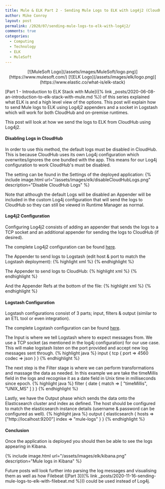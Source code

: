 ```yaml
---
title: Mule & ELK Part 2 - Sending Mule Logs to ELK with Log4j2 (CloudHub & On-Premise)
author: Mike Conroy
layout: post
permalink: /2020/07/sending-mule-logs-to-elk-with-log4j2/
comments: true
categories:
  - Computing
  - Technology
  - ELK
  - MuleSoft
---
```


<div markdown="1" style="text-align: center;">
  [![MuleSoft Logo](/assets/images/MuleSoft/logo.png)](https://www.mulesoft.com/)
  [![ELK Logo](/assets/images/elk/logo.png)](https://www.elastic.co/what-is/elk-stack)
</div>

[Part 1 - Introduction to ELK Stack with Mule]({% link _posts/2020-06-08-an-introduction-to-elk-stack-with-mule.md %}) of this series explained what ELK is and a high level view of the options. This post will explain how to send Mule logs to ELK using Log4j2 appenders and a socket in Logstash which will work for both CloudHub and on-premise runtimes.

This post will look at how we send the logs to ELK from CloudHub using Log4j2.

#### Disabling Logs in CloudHub

In order to use this method, the default logs must be disabled in CloudHub. This is because CloudHub uses its own Log4j configuration which overwrites/ignores the one bundled with the app. This means for our Log4j configuration to work CloudHub's must be disabled.

The setting can be found in the Settings of the deployed application:
{% include image.html url="/assets/images/elk/disableCloudHubLogs.png" description="Disable CloudHub Logs" %}

Note that although the default Logs will be disabled an Appender will be included in the custom Log4j configuration that will send the logs to CloudHub so they can still be viewed in Runtime Manager as normal.

#### Log4j2 Configuration

Configuring Log4j2 consists of adding an appender that sends the logs to a TCP socket and an additional appender for sending the logs to CloudHub (if desired).

The complete Log4j2 configuration can be found [here](/assets/elk/log4j2.xml).

The Appender to send logs to Logstash (edit host & port to match the Logstash deployment):
{% highlight xml %}
<Socket name="socket" host="localhost" port="4560" protocol="TCP">
    <JsonLayout compact="true" eventEol="true" />
</Socket>
{% endhighlight %}

The Appender to send logs to CloudHub:
{% highlight xml %}
<Log4J2CloudhubLogAppender name="CLOUDHUB"
    addressProvider="com.mulesoft.ch.logging.DefaultAggregatorAddressProvider"
    applicationContext="com.mulesoft.ch.logging.DefaultApplicationContext"
    appendRetryIntervalMs="${sys:logging.appendRetryInterval}"
    appendMaxAttempts="${sys:logging.appendMaxAttempts}"
    batchSendIntervalMs="${sys:logging.batchSendInterval}"
    batchMaxRecords="${sys:logging.batchMaxRecords}"
    memBufferMaxSize="${sys:logging.memBufferMaxSize}"
    journalMaxWriteBatchSize="${sys:logging.journalMaxBatchSize}"
    journalMaxFileSize="${sys:logging.journalMaxFileSize}"
    clientMaxPacketSize="${sys:logging.clientMaxPacketSize}"
    clientConnectTimeoutMs="${sys:logging.clientConnectTimeout}"
    clientSocketTimeoutMs="${sys:logging.clientSocketTimeout}"
    serverAddressPollIntervalMs="${sys:logging.serverAddressPollInterval}"
    serverHeartbeatSendIntervalMs="${sys:logging.serverHeartbeatSendIntervalMs}"
    statisticsPrintIntervalMs="${sys:logging.statisticsPrintIntervalMs}">
{% endhighlight %}

And the Appender Refs at the bottom of the file:
{% highlight xml %}
<AsyncRoot level="INFO">
    <AppenderRef ref="file" />
    <AppenderRef ref="CLOUDHUB" />
</AsyncRoot>
{% endhighlight %}

#### Logstash Configuration

Logstash configurations consist of 3 parts; input, filters & output (similar to an ETL tool or even integration).

The complete Logstash configuration can be found [here](/assets/elk/logstash-mule.conf).

The Input is where we tell Logstash where to expect messages from. We use a TCP socket (as mentioned in the log4j configuration) for our use case. This will make logstash listen on the port provided and accept new log messages sent through.
{% highlight java %}
input {
  tcp {
    port => 4560
    codec => json
  }
}
{% endhighlight %}

The next step is the Filter stage is where we can perform transformations and massage the data as needed. In this example we are take the timeMillis field in the logs and recognise it as a date field in Unix time in milliseconds since epoch.
{% highlight java %}
filter {
  date {
    match => [ "timeMillis", "UNIX_MS" ]
  }
}
{% endhighlight %}

Lastly, we have the Output phase which sends the data onto the Elasticsearch cluster and index as defined. The host should be configured to match the elasticsearch instance details (username & password can be configured as well).
{% highlight java %}
output {
  elasticsearch {
    hosts => ["http://localhost:9200"]
    index => "mule-logs"
  }
}
{% endhighlight %}

#### Conclusion

Once the application is deployed you should then be able to see the logs appearing in Kibana.

{% include image.html url="/assets/images/elk/kibana.png" description="Mule logs in Kibana" %}

Future posts will look further into parsing the log messages and visualising them as well as how Filebeat ([Part 3]({% link _posts/2020-11-16-sending-mule-logs-to-elk-with-filebeat.md %})) could be used instead of Log4j.


